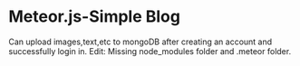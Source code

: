 # Meteor.js-Simple Blog
Can upload images,text,etc to mongoDB after creating an account and successfully login in. 
Edit: Missing node_modules folder and .meteor folder.
